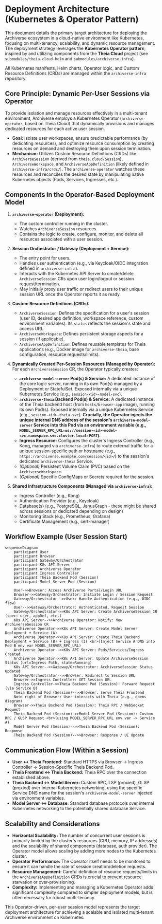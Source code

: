 # Deployment Architecture (Kubernetes & Operator Pattern)

This document details the primary target architecture for deploying the Archiverse ecosystem in a cloud-native environment like Kubernetes, focusing on multi-tenancy, scalability, and dynamic resource management. The deployment strategy leverages the **Kubernetes Operator pattern**, inspired by and utilizing components from the **Theia Cloud** project (see `submodules/theia-cloud-helm` and `submodules/archiverse-infra`).

All Kubernetes manifests, Helm charts, Operator logic, and Custom Resource Definitions (CRDs) are managed within the `archiverse-infra` repository.

## Core Principle: Dynamic Per-User Sessions via Operator

To provide isolation and manage resources effectively in a multi-tenant environment, Archiverse employs a Kubernetes Operator (`archiverse-operator`, based on Theia Cloud) that dynamically provisions and manages dedicated resources for each active user session.

*   **Goal:** Isolate user workspaces, ensure predictable performance (by dedicating resources), and optimize resource consumption by creating resources on demand and destroying them upon session termination.
*   **Mechanism:** Utilizes Custom Resource Definitions (CRDs) like `ArchiverseSession` (derived from `theia.cloud/Session`), `ArchiverseWorkspace`, and `ArchiverseAppDefinition` (likely defined in `archiverse-infra/crds/`). The `archiverse-operator` watches these resources and reconciles the desired state by manipulating native Kubernetes objects (Pods, Services, Ingresses, etc.).

## Components in the Operator-Based Deployment Model

1.  **`archiverse-operator` (Deployment):**
    *   The custom controller running in the cluster.
    *   Watches `ArchiverseSession` resources.
    *   Contains the logic to create, configure, monitor, and delete all resources associated with a user session.

2.  **Session Orchestrator / Gateway (Deployment + Service):**
    *   The entry point for users.
    *   Handles user authentication (e.g., via Keycloak/OIDC integration defined in `archiverse-infra`).
    *   Interacts with the Kubernetes API Server to create/delete `ArchiverseSession` CRs upon user login/logout or session request/termination.
    *   May initially proxy user traffic or redirect users to their unique session URL once the Operator reports it as ready.

3.  **Custom Resource Definitions (CRDs):**
    *   `ArchiverseSession`: Defines the specification for a user's session (user ID, desired app definition, workspace reference, custom environment variables). Its `status` reflects the session's state and access URL.
    *   `ArchiverseWorkspace`: Defines persistent storage aspects for a session (if applicable).
    *   `ArchiverseAppDefinition`: Defines reusable templates for Theia applications (e.g., Docker image for `archiverse-theia`, base configuration, resource requests/limits).

4.  **Dynamically Created Per-Session Resources (Managed by Operator):** For each `ArchiverseSession` CR, the Operator typically creates:
    *   **`archiverse-model-server` Pod(s) & Service:** A dedicated instance of the core logic server, running in its own Pod(s) managed by a Deployment or StatefulSet. Exposed internally via a unique Kubernetes Service (e.g., `session-<id>-model-svc`).
    *   **`archiverse-theia` Backend Pod(s) & Service:** A dedicated instance of the Theia backend host (from `hosts/browser-app` image), running its own Pod(s). Exposed internally via a unique Kubernetes Service (e.g., `session-<id>-theia-svc`). **Crucially, the Operator injects the unique internal DNS address of the session's `archiverse-model-server` Service into this Pod via an environment variable (e.g., `MODEL_SERVER_RPC_URL=ws://session-<id>-model-svc.namespace.svc.cluster.local:PORT`)**.
    *   **Ingress Resource:** Configures the cluster's Ingress Controller (e.g., Kong, managed via `archiverse-infra`) to route external traffic for a unique session-specific path or hostname (e.g., `https://archiverse.example.com/session/<id>/`) to the session's dedicated `archiverse-theia` Service.
    *   *(Optional)* Persistent Volume Claim (PVC) based on the `ArchiverseWorkspace`.
    *   *(Optional)* Specific ConfigMaps or Secrets required for the session.

5.  **Shared Infrastructure Components (Managed via `archiverse-infra`):**
    *   Ingress Controller (e.g., Kong)
    *   Authentication Provider (e.g., Keycloak)
    *   Database(s) (e.g., PostgreSQL, JanusGraph - these might be shared across sessions or dedicated depending on design)
    *   Monitoring Stack (e.g., Prometheus, Grafana)
    *   Certificate Management (e.g., cert-manager)

## Workflow Example (User Session Start)

```mermaid
sequenceDiagram
    participant User
    participant Browser
    participant Gateway/Orchestrator
    participant K8s API Server
    participant Archiverse Operator
    participant Ingress Controller
    participant Theia Backend Pod (Session)
    participant Model Server Pod (Session)

    User->>Browser: Access Archiverse Portal/Login URL
    Browser->>Gateway/Orchestrator: Initiate Login / Session Request
    Gateway/Orchestrator-->>User: Handle Authentication (e.g., OIDC flow)
    User-->>Gateway/Orchestrator: Authenticated, Request Session
    Gateway/Orchestrator->>K8s API Server: Create ArchiverseSession CR (spec: user, appDef, etc.)
    K8s API Server-->>Archiverse Operator: Notify: New ArchiverseSession CR
    Archiverse Operator->>K8s API Server: Create Model Server Deployment + Service (A)
    Archiverse Operator->>K8s API Server: Create Theia Backend Deployment + Service (B) + Ingress (I) <br>(Inject Service A DNS into Pod B env var MODEL_SERVER_RPC_URL)
    Archiverse Operator-->>K8s API Server: Pods/Services/Ingress Created
    Archiverse Operator->>K8s API Server: Update ArchiverseSession Status (url=Ingress Path, state=Running)
    K8s API Server-->>Gateway/Orchestrator: ArchiverseSession Status Updated
    Gateway/Orchestrator-->>Browser: Redirect to Session URL
    Browser->>Ingress Controller: GET Session URL
    Ingress Controller->>Theia Backend Pod (Session): Forward Request (via Service B)
    Theia Backend Pod (Session)-->>Browser: Serve Theia Frontend
    Note right of Browser: User interacts with Theia (e.g., opens diagram)
    Browser->>Theia Backend Pod (Session): Theia RPC / WebSocket Request
    Theia Backend Pod (Session)->>Model Server Pod (Session): Custom RPC / GLSP Request <br>(using MODEL_SERVER_RPC_URL env var -> Service A)
    Model Server Pod (Session)-->>Theia Backend Pod (Session): Response
    Theia Backend Pod (Session)-->>Browser: Response / UI Update
```

## Communication Flow (Within a Session)

*   **User <-> Theia Frontend:** Standard HTTPS via Browser -> Ingress Controller -> Session-Specific Theia Backend Pod.
*   **Theia Frontend <-> Theia Backend:** Theia RPC over the connection established above.
*   **Theia Backend <-> Model Server:** Custom RPC, LSP (proxied), GLSP (proxied) over internal Kubernetes networking, using the specific Service DNS name for the session's `archiverse-model-server` injected via environment variables.
*   **Model Server <-> Database:** Standard database protocols over internal Kubernetes networking to the potentially shared database Service.

## Scalability and Considerations

*   **Horizontal Scalability:** The number of concurrent user sessions is primarily limited by the cluster's resources (CPU, memory, IP addresses) and the scalability of shared components (database, auth provider). The Operator model allows scaling by adding more nodes to the Kubernetes cluster.
*   **Operator Performance:** The Operator itself needs to be monitored to ensure it can handle the rate of session creation/deletion requests.
*   **Resource Management:** Careful definition of resource requests/limits in the `ArchiverseAppDefinition` CRDs is crucial to prevent resource starvation or over-provisioning.
*   **Complexity:** Implementing and managing a Kubernetes Operator adds significant complexity compared to simpler deployment models, but is often necessary for robust multi-tenancy.

This Operator-driven, per-user session model represents the target deployment architecture for achieving a scalable and isolated multi-tenant Archiverse environment on Kubernetes.
